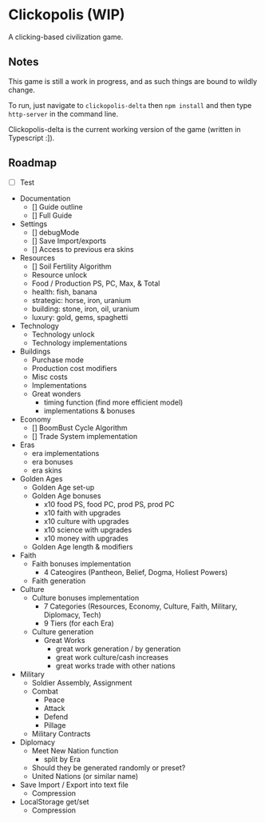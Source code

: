 # Clickopolis (WIP)
A clicking-based civilization game.

## Notes
This game is still a work in progress, and as such things are bound to wildly change.

To run, just navigate to `clickopolis-delta` then `npm install` and then type `http-server` in the command line.

Clickopolis-delta is the current working version of the game (written in Typescript :]).

## Roadmap


- [ ] Test


- Documentation
  - [] Guide outline
  - [] Full Guide
- Settings
  - [] debugMode
  - [] Save Import/exports
  - [] Access to previous era skins
- Resources
  - [] Soil Fertility Algorithm
  - Resource unlock
  - Food / Production PS, PC, Max, & Total
  - health: fish, banana
  - strategic: horse, iron, uranium
  - building: stone, iron, oil, uranium
  - luxury: gold, gems, spaghetti
- Technology
  - Technology unlock
  - Technology implementations
- Buildings
  - Purchase mode
  - Production cost modifiers
  - Misc costs
  - Implementations
  - Great wonders
    - timing function (find more efficient model)
    - implementations & bonuses
- Economy
  - [] BoomBust Cycle Algorithm
  - [] Trade System implementation
- Eras
  - era implementations
  - era bonuses
  - era skins
- Golden Ages
  - Golden Age set-up
  - Golden Age bonuses
    - x10 food PS, food PC, prod PS, prod PC
    - x10 faith with upgrades
    - x10 culture with upgrades
    - x10 science with upgrades
    - x10 money with upgrades
  - Golden Age length & modifiers
- Faith
  - Faith bonuses implementation
    - 4 Cateogires (Pantheon, Belief, Dogma, Holiest Powers)
  - Faith generation
- Culture
  - Culture bonuses implementation
    - 7 Categories (Resources, Economy, Culture, Faith, Military, Diplomacy, Tech)
    - 9 Tiers (for each Era)
  - Culture generation
    - Great Works
      - great work generation / by generation
      - great work culture/cash increases
      - great works trade with other nations
- Military
  - Soldier Assembly, Assignment
  - Combat
    - Peace
    - Attack
    - Defend
    - Pillage
  - Military Contracts
- Diplomacy
  - Meet New Nation function
    - split by Era
  - Should they be generated randomly or preset?
  - United Nations (or similar name)
- Save Import / Export into text file
  - Compression
- LocalStorage get/set
  - Compression
